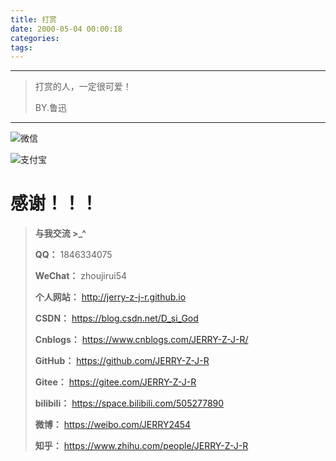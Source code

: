 ```yaml
---
title: 打赏
date: 2000-05-04 00:00:18
categories:
tags:
---
```


---
>  打赏的人，一定很可爱！
>
>  BY.鲁迅
---



![微信](https://img-blog.csdnimg.cn/20201201110714510.png)

![支付宝](https://img-blog.csdnimg.cn/20201201110714548.jpg)

# 感谢！！！



> **与我交流 >_^**
>
> **QQ：** 1846334075
>
> **WeChat：** zhoujirui54
>
> **个人网站：** <http://jerry-z-j-r.github.io>	
>
> **CSDN：** <https://blog.csdn.net/D_si_God>
>
> **Cnblogs：** <https://www.cnblogs.com/JERRY-Z-J-R/>
>
> **GitHub：** <https://github.com/JERRY-Z-J-R>
>
> **Gitee：** <https://gitee.com/JERRY-Z-J-R>
>
> **bilibili：** <https://space.bilibili.com/505277890>
>
> **微博：** <https://weibo.com/JERRY2454>
>
> **知乎：** <https://www.zhihu.com/people/JERRY-Z-J-R>
